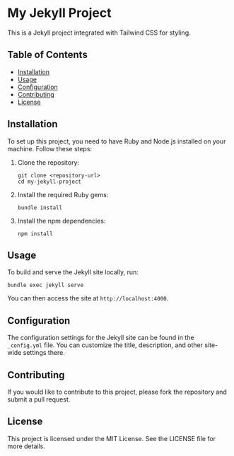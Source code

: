 # My Jekyll Project

This is a Jekyll project integrated with Tailwind CSS for styling. 

## Table of Contents
- [Installation](#installation)
- [Usage](#usage)
- [Configuration](#configuration)
- [Contributing](#contributing)
- [License](#license)

## Installation

To set up this project, you need to have Ruby and Node.js installed on your machine. Follow these steps:

1. Clone the repository:
   ```
   git clone <repository-url>
   cd my-jekyll-project
   ```

2. Install the required Ruby gems:
   ```
   bundle install
   ```

3. Install the npm dependencies:
   ```
   npm install
   ```

## Usage

To build and serve the Jekyll site locally, run:
```
bundle exec jekyll serve
```
You can then access the site at `http://localhost:4000`.

## Configuration

The configuration settings for the Jekyll site can be found in the `_config.yml` file. You can customize the title, description, and other site-wide settings there.

## Contributing

If you would like to contribute to this project, please fork the repository and submit a pull request.

## License

This project is licensed under the MIT License. See the LICENSE file for more details.